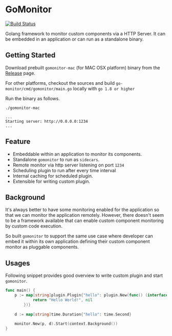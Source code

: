 # GoMonitor

[![Build Status](https://travis-ci.org/ravichaturvedi/go-monitor.svg?branch=master)](https://travis-ci.org/ravichaturvedi/go-monitor)

Golang framework to monitor custom components via a HTTP Server.
It can be embedded in an application or can run as a standalone binary. 



## Getting Started

Download prebuilt `gomonitor-mac` (for MAC OSX platform) binary from the [Release](https://github.com/ravichaturvedi/go-monitor/releases) page.

For other platforms, checkout the sources and build `go-monitor/cmd/gomonitor/main.go` locally with `go 1.8 or higher`

Run the binary as follows.

```
./gomonitor-mac

...
Starting server: http://0.0.0.0:1234
...
```

## Feature

- Embeddable within an application to monitor its components.
- Standalone `gomonitor` to run as `sidecars`.
- Remote monitor via http server listening on port `1234`
- Scheduling plugin to run after every time interval
- Internal caching for scheduled plugin.
- Extensible for writing custom plugin.  


## Background

It's always better to have some monitoring enabled for the application so that we can monitor the application remotely.
However, there doesn't seem to be a framework available that can enable custom component monitoring by custom code execution.

So built `gomonitor` to support the same use case where developer can embed it within its own application defining their custom component monitor as pluggable components. 


## Usages

Following snippet provides good overview to write custom plugin and start `gomonitor`.

```go
func main() {
    p := map[string]plugin.Plugin{"hello": plugin.New(func() (interface{}, error) {
            return "Hello World!", nil
        })}
        
    d := map[string]time.Duration{"hello": time.Second}
    
	monitor.New(p, d).Start(context.Background())
}
```